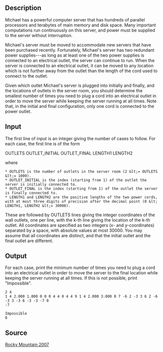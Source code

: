 <h2>Description</h2><p>Michael has a powerful computer server that has hundreds of parallel processors and terabytes of main memory and disk space. Many important computations run continuously on this server, and power must be supplied to the server without interruption.
</p>
Michael's server must be moved to accommodate new servers that have been purchased recently. Fortunately, Michael's server has two redundant power supplies---as long as at least one of the two power supplies is connected to an electrical outlet, the server can continue to run. When the server is connected to an electrical outlet, it can be moved to any location which is not further away from the outlet than the length of the cord used to connect to the outlet.

Given which outlet Michael's server is plugged into initially and finally, and the locations of outlets in the server room, you should determine the smallest number of times you need to plug a cord into an electrical outlet in order to move the server while keeping the server running at all times. Note that, in the initial and final configuration, only one cord is connected to the power outlet.<h2>Input</h2><p>The first line of input is an integer giving the number of cases to follow. For each case, the first line is of the form
</p>
OUTLETS OUTLET_INITIAL OUTLET_FINAL LENGTH1 LENGTH2

where

    * OUTLETS is the number of outlets in the server room (2 &lt;= OUTLETS &lt;= 1000).
    * OUTLET_INITIAL is the index (starting from 1) of the outlet the server is initially connected to.
    * OUTLET_FINAL is the index (starting from 1) of the outlet the server is finally connected to.
    * LENGTH1 and LENGTH2 are the positive lengths of the two power cords, with at most three digits of precision after the decimal point (0 &lt; LENGTH1, LENGTH2 &lt;= 30000).

These are followed by OUTLETS lines giving the integer coordinates of the wall outlets, one per line, with the k-th line giving the location of the k-th outlet. All coordinates are specified as two integers (x- and y-coordinates) separated by a space, with absolute values at most 30000. You may assume that all coordinates are distinct, and that the initial outlet and the final outlet are different.<h2>Output</h2><p>For each case, print the minimum number of times you need to plug a cord into an electrical outlet in order to move the server to the final location while keeping the server running at all times. If this is not possible, print "Impossible".</p><pre><code class="language-input1">2
4 1 4 2.000 1.000
0 0
0 4
4 0
4 4
9 1 4 2.000 3.000
0 7
-6 2
-3 3
6 2
-6 -3
3 -3
6 -3
-3 -7
0 -7</code></pre><pre><code class="language-output1">Impossible
8</code></pre><h2>Source</h2><a href="searchproblem?field=source&amp;key=Rocky+Mountain+2007">Rocky Mountain 2007</a>
